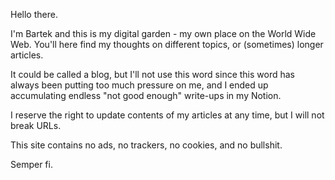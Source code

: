 Hello there.

I'm Bartek and this is my digital garden - my own place on the World Wide Web.
You'll here find my thoughts on different topics, or (sometimes) longer
articles.

It could be called a blog, but I'll not use this word since this word has always
been putting too much pressure on me, and I ended up accumulating endless "not
good enough" write-ups in my Notion.

I reserve the right to update contents of my articles at any time, but I will
not break URLs.

This site contains no ads, no trackers, no cookies, and no bullshit.

Semper fi.
